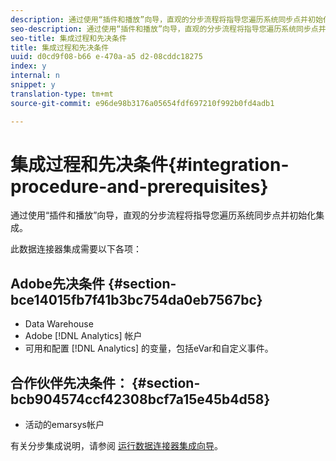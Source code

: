 ```yaml
---
description: 通过使用“插件和播放”向导，直观的分步流程将指导您遍历系统同步点并初始化集成。
seo-description: 通过使用“插件和播放”向导，直观的分步流程将指导您遍历系统同步点并初始化集成。
seo-title: 集成过程和先决条件
title: 集成过程和先决条件
uuid: d0cd9f08-b66 e-470a-a5 d2-08cddc18275
index: y
internal: n
snippet: y
translation-type: tm+mt
source-git-commit: e96de98b3176a05654fdf697210f992b0fd4adb1

---
```



# 集成过程和先决条件{#integration-procedure-and-prerequisites}

通过使用“插件和播放”向导，直观的分步流程将指导您遍历系统同步点并初始化集成。

此数据连接器集成需要以下各项：

## Adobe先决条件 {#section-bce14015fb7f41b3bc754da0eb7567bc}

* Data Warehouse
* Adobe [!DNL Analytics] 帐户
* 可用和配置 [!DNL Analytics] 的变量，包括eVar和自定义事件。

## 合作伙伴先决条件： {#section-bcb904574ccf42308bcf7a15e45b4d58}

* 活动的emarsys帐户

有关分步集成说明，请参阅 [运行数据连接器集成向导](../emarsys-overview/emarsys-wizard.md#task-72b844fe0f7a44d9acf3eb8f9f7ecb5a)。
